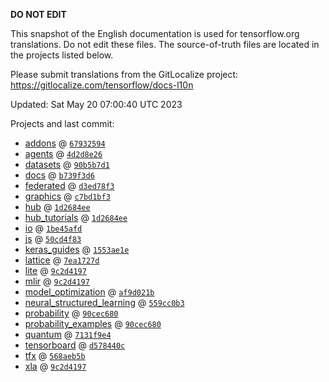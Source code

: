 __DO NOT EDIT__

This snapshot of the English documentation is used for tensorflow.org
translations. Do not edit these files. The source-of-truth files are located in
the projects listed below.

Please submit translations from the GitLocalize project: https://gitlocalize.com/tensorflow/docs-l10n

Updated: Sat May 20 07:00:40 UTC 2023

Projects and last commit:

- [addons](https://github.com/tensorflow/addons/tree/master/docs) @ <a href='https://github.com/tensorflow/addons/commit/6793259434d0bc59f7bbd5b8b8d7b2e12e6501d6'><code>67932594</code></a>
- [agents](https://github.com/tensorflow/agents/tree/master/docs) @ <a href='https://github.com/tensorflow/agents/commit/4d2d8e262e5ae30aaea761ef220ce1374acceab9'><code>4d2d8e26</code></a>
- [datasets](https://github.com/tensorflow/datasets/tree/master/docs) @ <a href='https://github.com/tensorflow/datasets/commit/90b5b7d102c22be80842dc25f723fb651daf6c36'><code>90b5b7d1</code></a>
- [docs](https://github.com/tensorflow/docs/tree/master/site/en) @ <a href='https://github.com/tensorflow/docs/commit/b739f3d6d5386ee5b2e9b106aabe69f30e1ecf79'><code>b739f3d6</code></a>
- [federated](https://github.com/tensorflow/federated/tree/main/docs) @ <a href='https://github.com/tensorflow/federated/commit/d3ed78f3dfc9f427ca23021e1b2ff29aaa8da487'><code>d3ed78f3</code></a>
- [graphics](https://github.com/tensorflow/graphics/tree/master/tensorflow_graphics/g3doc) @ <a href='https://github.com/tensorflow/graphics/commit/c7bd1bf35afb9f20c73404773d3ad9c989f947b0'><code>c7bd1bf3</code></a>
- [hub](https://github.com/tensorflow/hub/tree/master/docs) @ <a href='https://github.com/tensorflow/hub/commit/1d2684eeec673f0c1be108309650ce282574782d'><code>1d2684ee</code></a>
- [hub_tutorials](https://github.com/tensorflow/hub/tree/master/examples/colab) @ <a href='https://github.com/tensorflow/hub/commit/1d2684eeec673f0c1be108309650ce282574782d'><code>1d2684ee</code></a>
- [io](https://github.com/tensorflow/io/tree/master/docs) @ <a href='https://github.com/tensorflow/io/commit/1be45afd417ea7000bef2f0f096cf23d7f39fbb8'><code>1be45afd</code></a>
- [js](https://github.com/tensorflow/tfjs-website/tree/master/docs) @ <a href='https://github.com/tensorflow/tfjs-website/commit/50cd4f838d0a2d44f0c379e0da5c1f7cc4507903'><code>50cd4f83</code></a>
- [keras_guides](https://github.com/tensorflow/docs/tree/snapshot-keras/site/en/guide/keras) @ <a href='https://github.com/tensorflow/docs/commit/1553ae1e4a149be71703e2ee60173b3d1e0e8c00'><code>1553ae1e</code></a>
- [lattice](https://github.com/tensorflow/lattice/tree/master/docs) @ <a href='https://github.com/tensorflow/lattice/commit/7ea1727de1e0309eb324296bc445e0bf5c5c6d74'><code>7ea1727d</code></a>
- [lite](https://github.com/tensorflow/tensorflow/tree/master/tensorflow/lite/g3doc) @ <a href='https://github.com/tensorflow/tensorflow/commit/9c2d41975c97d511ff1212a75b355e713aa869ea'><code>9c2d4197</code></a>
- [mlir](https://github.com/tensorflow/tensorflow/tree/master/tensorflow/compiler/mlir/g3doc) @ <a href='https://github.com/tensorflow/tensorflow/commit/9c2d41975c97d511ff1212a75b355e713aa869ea'><code>9c2d4197</code></a>
- [model_optimization](https://github.com/tensorflow/model-optimization/tree/master/tensorflow_model_optimization/g3doc) @ <a href='https://github.com/tensorflow/model-optimization/commit/af9d021ba09fd2527be8abcf503424b4abb0c6e3'><code>af9d021b</code></a>
- [neural_structured_learning](https://github.com/tensorflow/neural-structured-learning/tree/master/g3doc) @ <a href='https://github.com/tensorflow/neural-structured-learning/commit/559cc0b39fec933cbd1e7fff9d457ce07733a044'><code>559cc0b3</code></a>
- [probability](https://github.com/tensorflow/probability/tree/main/tensorflow_probability/g3doc) @ <a href='https://github.com/tensorflow/probability/commit/90cec680ad0fb8c70b9a91cb0073a79c941c0da3'><code>90cec680</code></a>
- [probability_examples](https://github.com/tensorflow/probability/tree/main/tensorflow_probability/examples/jupyter_notebooks) @ <a href='https://github.com/tensorflow/probability/commit/90cec680ad0fb8c70b9a91cb0073a79c941c0da3'><code>90cec680</code></a>
- [quantum](https://github.com/tensorflow/quantum/tree/master/docs) @ <a href='https://github.com/tensorflow/quantum/commit/7131f9e4d2d289e51f9705161b29c45159da1921'><code>7131f9e4</code></a>
- [tensorboard](https://github.com/tensorflow/tensorboard/tree/master/docs) @ <a href='https://github.com/tensorflow/tensorboard/commit/d578440cfa17359fa9e690181a7f64d858432ede'><code>d578440c</code></a>
- [tfx](https://github.com/tensorflow/tfx/tree/master/docs) @ <a href='https://github.com/tensorflow/tfx/commit/568aeb5b3c044760ac89c0d4131eeb89bc0545e2'><code>568aeb5b</code></a>
- [xla](https://github.com/tensorflow/tensorflow/tree/master/tensorflow/compiler/xla/g3doc) @ <a href='https://github.com/tensorflow/tensorflow/commit/9c2d41975c97d511ff1212a75b355e713aa869ea'><code>9c2d4197</code></a>

